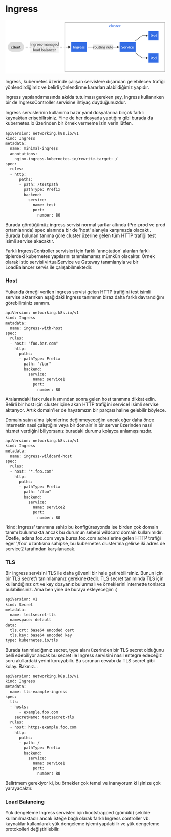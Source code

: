 # Ingress

![Ingress](./ingress-kubernetes-io.png)

Ingress, kubernetes üzerinde çalışan servislere dışarıdan gelebilecek trafiği yönlendirdiğimiz 
ve belirli yönlendirme kararları alabildiğimiz yapıdır.

Ingress yapılandırmasında akılda tutulması gereken şey, Ingress kullanırken bir de 
IngressController servisine ihtiyaç duyduğunuzdur.

Ingress servislerinin kullanıma hazır yaml dosyalarına birçok farklı kaynaktan erişebilirsiniz.
Yine de her dosyada yaptığım gibi burada da kubernetes.io üzerinden bir örnek vermeme izin verin lütfen.

```
apiVersion: networking.k8s.io/v1
kind: Ingress
metadata:
  name: minimal-ingress
  annotations:
    nginx.ingress.kubernetes.io/rewrite-target: /
spec:
  rules:
  - http:
      paths:
      - path: /testpath
        pathType: Prefix
        backend:
          service:
            name: test
            port:
              number: 80
```

Burada gördüğümüz ingress servisi normal şartlar altında (Pre-prod ve prod ortamlarında) spec alanında bir de 'host'
alanıyla karşımızda olacaktı. Burada bulunan tanıma göre cluster üzerine gelen tüm HTTP trafiği test isimli servise akacaktır.

Farklı IngressController servisleri için farklı 'annotation' alanları farklı tiplerdeki kubernetes yapılarını tanımlamamız mümkün olacaktır.
Örnek olarak Istio servisi virtualService ve Gateway tanımlarıyla ve bir LoadBalancer servis ile çalışabilmektedir.

### Host

Yukarıda örneği verilen Ingress servisi gelen HTTP trafiğini test isimli servise aktarırken aşağıdaki Ingress tanımının biraz daha farklı 
davrandığını görebilirsiniz sanırım.

```
apiVersion: networking.k8s.io/v1
kind: Ingress
metadata:
  name: ingress-with-host
spec:
  rules:
  - host: "foo.bar.com"
    http:
      paths:
      - pathType: Prefix
        path: "/bar"
        backend:
          service:
            name: service1
            port:
              number: 80
```

Aralarındaki fark rules kısmından sonra gelen host tanımına dikkat edin. Belirli bir host için cluster içine akan HTTP trafiğini
service1 isimli servise aktarıyor. Artık domain'ler de hayatımızın bir parçası haline gelebilir böylece.

Domain satın alma işlemlerine değinmeyeceğim ancak eğer daha önce internetin nasıl çalıştığını veya bir domain'in 
bir server üzerinden nasıl hizmet verdiğini biliyorsanız buradaki durumu kolayca anlamışsınızdır.

```
apiVersion: networking.k8s.io/v1
kind: Ingress
metadata:
  name: ingress-wildcard-host
spec:
  rules:
  - host: "*.foo.com"
    http:
      paths:
      - pathType: Prefix
        path: "/foo"
        backend:
          service:
            name: service2
            port:
              number: 80
```

'kind: Ingress' tanımına sahip bu konfigürasyonda ise birden çok domain tanımı bulunmakta ancak bu durumun sebebi 
wildcard domain kullanımıdır. Özetle, adana.foo.com veya bursa.foo.com adreslerine gelen HTTP trafiği 
eğer '/foo' uzantısına sahipse, bu kubernetes cluster'ına gelirse iki adres de service2 tarafından karşılanacak.

### TLS

Bir ingress servisini TLS ile daha güvenli bir hale getirebilirsiniz. Bunun için bir TLS secret'ı tanımlamanız gerekmektedir. 
TLS secret tanımında TLS için kullandığınız crt ve key dosyanız bulunmalı ve örneklerini internette tonlarca bulabilirsiniz.
Ama ben yine de buraya ekleyeceğim :)

```
apiVersion: v1
kind: Secret
metadata:
  name: testsecret-tls
  namespace: default
data:
  tls.crt: base64 encoded cert
  tls.key: base64 encoded key
type: kubernetes.io/tls
```

Burada tanımladığımız secret, type alanı üzerinden bir TLS secret olduğunu belli edebiliyor ancak bu secret ile 
Ingress servisini nasıl entegre edeceğiz soru akıllardaki yerini koruyabilir. Bu sorunun cevabı da TLS secret gibi kolay. Bakınız...

```
apiVersion: networking.k8s.io/v1
kind: Ingress
metadata:
  name: tls-example-ingress
spec:
  tls:
  - hosts:
      - example.foo.com
    secretName: testsecret-tls
  rules:
  - host: https-example.foo.com
    http:
      paths:
      - path: /
        pathType: Prefix
        backend:
          service:
            name: service1
            port:
              number: 80
```
Belirtmem gerekiyor ki, bu örnekler çok temel ve inanıyorum ki işinize çok yarayacaktır.

### Load Balancing

Yük dengeleme Ingress servisleri için bootstrapped (gömülü) şekilde kullanılmaktadır ancak isteğe bağlı olarak 
farklı Ingress controller vb. kaynaklar kullanılarak yük dengeleme işlemi yapılabilir ve yük dengeleme protokolleri değiştirilebilir.